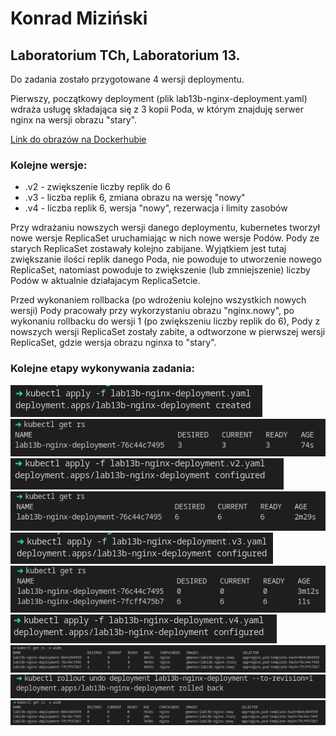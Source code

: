 # **Konrad Miziński**
## **Laboratorium TCh, Laboratorium 13.**

Do zadania zostało przygotowane 4 wersji deploymentu.

Pierwszy, początkowy deployment (plik lab13b-nginx-deployment.yaml) wdraża usługę składająca się z 3 kopii Poda, w którym znajduję serwer nginx na wersji obrazu "stary".

[Link do obrazów na Dockerhubie](https://hub.docker.com/repository/docker/gmanos/lab13b)

### Kolejne wersje:
- .v2 - zwiększenie liczby replik do 6
- .v3 - liczba replik 6, zmiana obrazu na wersję "nowy"
- .v4 - liczba replik 6, wersja "nowy", rezerwacja i limity zasobów

Przy wdrażaniu nowszych wersji danego deploymentu, kubernetes tworzył nowe wersje ReplicaSet uruchamiając w nich nowe wersje Podów. Pody ze starych ReplicaSet zostawały kolejno zabijane. Wyjątkiem jest tutaj zwiększanie ilości replik danego Poda, nie powoduje to utworzenie nowego ReplicaSet, natomiast powoduje to zwiększenie (lub zmniejszenie) liczby Podów w aktualnie działajacym ReplicaSetcie.

Przed wykonaniem rollbacka (po wdrożeniu kolejno wszystkich nowych wersji) Pody pracowały przy wykorzystaniu obrazu "nginx.nowy", po wykonaniu rollbacku do wersji 1 (po zwiększeniu liczby replik do 6), Pody z nowszych wersji ReplicaSet zostały zabite, a odtworzone w pierwszej wersji ReplicaSet, gdzie wersja obrazu nginxa to "stary".

### Kolejne etapy wykonywania zadania:
![](/screenshots/1.png)
![](/screenshots/2.png)
![](/screenshots/3.png)
![](/screenshots/4.png)
![](/screenshots/5.png)
![](/screenshots/6.png)
![](/screenshots/7.png)
![](/screenshots/8.png)
![](/screenshots/9.png)
![](/screenshots/10.png)


